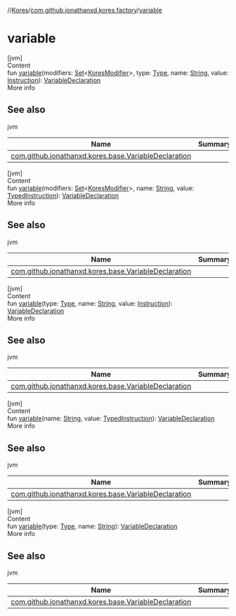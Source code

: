 //[Kores](../index.md)/[com.github.jonathanxd.kores.factory](index.md)/[variable](variable.md)



# variable  
[jvm]  
Content  
fun [variable](variable.md)(modifiers: [Set](https://kotlinlang.org/api/latest/jvm/stdlib/kotlin.collections/-set/index.html)<[KoresModifier](../com.github.jonathanxd.kores.base/-kores-modifier/index.md)>, type: [Type](https://docs.oracle.com/javase/8/docs/api/java/lang/reflect/Type.html), name: [String](https://kotlinlang.org/api/latest/jvm/stdlib/kotlin/-string/index.html), value: [Instruction](../com.github.jonathanxd.kores/-instruction/index.md)): [VariableDeclaration](../com.github.jonathanxd.kores.base/-variable-declaration/index.md)  
More info  


## See also  
  
jvm  
  
|  Name|  Summary| 
|---|---|
| <a name="com.github.jonathanxd.kores.factory//variable/#kotlin.collections.Set[com.github.jonathanxd.kores.base.KoresModifier]#java.lang.reflect.Type#kotlin.String#com.github.jonathanxd.kores.Instruction/PointingToDeclaration/"></a>[com.github.jonathanxd.kores.base.VariableDeclaration](../com.github.jonathanxd.kores.base/-variable-declaration/index.md)| <a name="com.github.jonathanxd.kores.factory//variable/#kotlin.collections.Set[com.github.jonathanxd.kores.base.KoresModifier]#java.lang.reflect.Type#kotlin.String#com.github.jonathanxd.kores.Instruction/PointingToDeclaration/"></a>
  
  


[jvm]  
Content  
fun [variable](variable.md)(modifiers: [Set](https://kotlinlang.org/api/latest/jvm/stdlib/kotlin.collections/-set/index.html)<[KoresModifier](../com.github.jonathanxd.kores.base/-kores-modifier/index.md)>, name: [String](https://kotlinlang.org/api/latest/jvm/stdlib/kotlin/-string/index.html), value: [TypedInstruction](../com.github.jonathanxd.kores.base/-typed-instruction/index.md)): [VariableDeclaration](../com.github.jonathanxd.kores.base/-variable-declaration/index.md)  
More info  


## See also  
  
jvm  
  
|  Name|  Summary| 
|---|---|
| <a name="com.github.jonathanxd.kores.factory//variable/#kotlin.collections.Set[com.github.jonathanxd.kores.base.KoresModifier]#kotlin.String#com.github.jonathanxd.kores.base.TypedInstruction/PointingToDeclaration/"></a>[com.github.jonathanxd.kores.base.VariableDeclaration](../com.github.jonathanxd.kores.base/-variable-declaration/index.md)| <a name="com.github.jonathanxd.kores.factory//variable/#kotlin.collections.Set[com.github.jonathanxd.kores.base.KoresModifier]#kotlin.String#com.github.jonathanxd.kores.base.TypedInstruction/PointingToDeclaration/"></a>
  
  


[jvm]  
Content  
fun [variable](variable.md)(type: [Type](https://docs.oracle.com/javase/8/docs/api/java/lang/reflect/Type.html), name: [String](https://kotlinlang.org/api/latest/jvm/stdlib/kotlin/-string/index.html), value: [Instruction](../com.github.jonathanxd.kores/-instruction/index.md)): [VariableDeclaration](../com.github.jonathanxd.kores.base/-variable-declaration/index.md)  
More info  


## See also  
  
jvm  
  
|  Name|  Summary| 
|---|---|
| <a name="com.github.jonathanxd.kores.factory//variable/#java.lang.reflect.Type#kotlin.String#com.github.jonathanxd.kores.Instruction/PointingToDeclaration/"></a>[com.github.jonathanxd.kores.base.VariableDeclaration](../com.github.jonathanxd.kores.base/-variable-declaration/index.md)| <a name="com.github.jonathanxd.kores.factory//variable/#java.lang.reflect.Type#kotlin.String#com.github.jonathanxd.kores.Instruction/PointingToDeclaration/"></a>
  
  


[jvm]  
Content  
fun [variable](variable.md)(name: [String](https://kotlinlang.org/api/latest/jvm/stdlib/kotlin/-string/index.html), value: [TypedInstruction](../com.github.jonathanxd.kores.base/-typed-instruction/index.md)): [VariableDeclaration](../com.github.jonathanxd.kores.base/-variable-declaration/index.md)  
More info  


## See also  
  
jvm  
  
|  Name|  Summary| 
|---|---|
| <a name="com.github.jonathanxd.kores.factory//variable/#kotlin.String#com.github.jonathanxd.kores.base.TypedInstruction/PointingToDeclaration/"></a>[com.github.jonathanxd.kores.base.VariableDeclaration](../com.github.jonathanxd.kores.base/-variable-declaration/index.md)| <a name="com.github.jonathanxd.kores.factory//variable/#kotlin.String#com.github.jonathanxd.kores.base.TypedInstruction/PointingToDeclaration/"></a>
  
  


[jvm]  
Content  
fun [variable](variable.md)(type: [Type](https://docs.oracle.com/javase/8/docs/api/java/lang/reflect/Type.html), name: [String](https://kotlinlang.org/api/latest/jvm/stdlib/kotlin/-string/index.html)): [VariableDeclaration](../com.github.jonathanxd.kores.base/-variable-declaration/index.md)  
More info  


## See also  
  
jvm  
  
|  Name|  Summary| 
|---|---|
| <a name="com.github.jonathanxd.kores.factory//variable/#java.lang.reflect.Type#kotlin.String/PointingToDeclaration/"></a>[com.github.jonathanxd.kores.base.VariableDeclaration](../com.github.jonathanxd.kores.base/-variable-declaration/index.md)| <a name="com.github.jonathanxd.kores.factory//variable/#java.lang.reflect.Type#kotlin.String/PointingToDeclaration/"></a>
  
  



